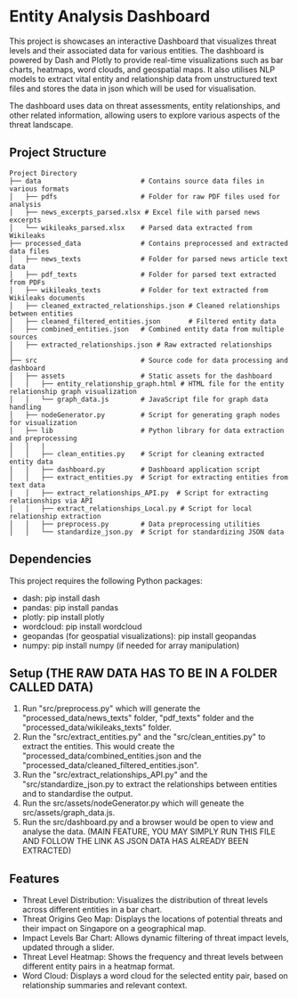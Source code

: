 
# Entity Analysis Dashboard

This project is showcases an interactive Dashboard that visualizes threat levels and their associated data for various entities. The dashboard is powered by Dash and Plotly to provide real-time visualizations such as bar charts, heatmaps, word clouds, and geospatial maps. It also utilises NLP models to extract vital entity and relationship data from unstructured text files and stores the data in json which will be used for visualisation. 

The dashboard uses data on threat assessments, entity relationships, and other related information, allowing users to explore various aspects of the threat landscape.

## Project Structure 

```text
Project Directory
├── data                         # Contains source data files in various formats
│   ├── pdfs                     # Folder for raw PDF files used for analysis
│   ├── news_excerpts_parsed.xlsx # Excel file with parsed news excerpts
│   └── wikileaks_parsed.xlsx    # Parsed data extracted from Wikileaks
├── processed_data               # Contains preprocessed and extracted data files
│   ├── news_texts               # Folder for parsed news article text data
│   ├── pdf_texts                # Folder for parsed text extracted from PDFs
│   ├── wikileaks_texts          # Folder for text extracted from Wikileaks documents
│   ├── cleaned_extracted_relationships.json # Cleaned relationships between entities
│   ├── cleaned_filtered_entities.json       # Filtered entity data
│   ├── combined_entities.json   # Combined entity data from multiple sources
│   ├── extracted_relationships.json # Raw extracted relationships
│   
├── src                          # Source code for data processing and dashboard
│   ├── assets                   # Static assets for the dashboard
│   │   ├── entity_relationship_graph.html # HTML file for the entity relationship graph visualization
│   │   └── graph_data.js        # JavaScript file for graph data handling
│   ├── nodeGenerator.py         # Script for generating graph nodes for visualization
│   ├── lib                      # Python library for data extraction and preprocessing
│   │   |
│   │   ├── clean_entities.py    # Script for cleaning extracted entity data
│   │   ├── dashboard.py         # Dashboard application script
│   │   ├── extract_entities.py  # Script for extracting entities from text data
│   │   ├── extract_relationships_API.py  # Script for extracting relationships via API
│   │   ├── extract_relationships_Local.py # Script for local relationship extraction
│   │   ├── preprocess.py        # Data preprocessing utilities
│   │   └── standardize_json.py  # Script for standardizing JSON data
```

## Dependencies

This project requires the following Python packages:

- dash: pip install dash
- pandas: pip install pandas
- plotly: pip install plotly
- wordcloud: pip install wordcloud
- geopandas (for geospatial visualizations): pip install geopandas
- numpy: pip install numpy (if needed for array manipulation)

## Setup (THE RAW DATA HAS TO BE IN A FOLDER CALLED DATA)

1. Run "src/preprocess.py" which will generate the "processed_data/news_texts" folder, "pdf_texts" folder and the "processed_data/wikileaks_texts" folder.
2. Run the "src/extract_entities.py" and the "src/clean_entities.py" to extract the entities. This would create the "processed_data/combined_entities.json and the "processed_data/cleaned_filtered_entities.json".
3. Run the "src/extract_relationships_API.py" and the "src/standardize_json.py to extract the relationships between entities and to standardise the output.
4. Run the src/assets/nodeGenerator.py which will geneate the src/assets/graph_data.js.
5. Run the src/dashboard.py and a browser would be open to view and analyse the data. (MAIN FEATURE, YOU MAY SIMPLY RUN THIS FILE AND FOLLOW THE LINK AS JSON DATA HAS ALREADY BEEN EXTRACTED)
## Features

- Threat Level Distribution: Visualizes the distribution of threat levels across different entities in a bar chart.
- Threat Origins Geo Map: Displays the locations of potential threats and their impact on Singapore on a geographical map.
- Impact Levels Bar Chart: Allows dynamic filtering of threat impact levels, updated through a slider.
- Threat Level Heatmap: Shows the frequency and threat levels between different entity pairs in a heatmap format.
- Word Cloud: Displays a word cloud for the selected entity pair, based on relationship summaries and relevant context.

